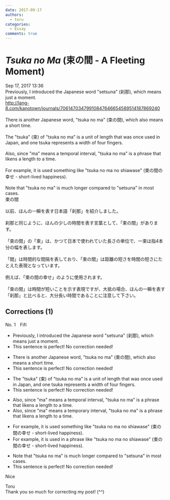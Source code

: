 ```yaml
---
date: 2017-09-17
authors:
  - toru
categories:
  - Essay
comments: true
---
```


# <strong><em>Tsuka no Ma</strong></em> (束の間 - A Fleeting Moment)
<div class="date">Sep 17, 2017 13:36</div>
<div id="post"><div id="body_show_ori">
Previously, I introduced the Japanese word "setsuna" (刹那), which means just a moment.<br/><a href="http://lang-8.com/kanotown/journals/70614703479910847646654589514187869240" target="_blank">http://lang-8.com/kanotown/journals/70614703479910847646654589514187869240</a><br/><br/>There is another Japanese word, "tsuka no ma" (束の間), which also means a short time.<br/><br/>The "tsuka" (束) of "tsuka no ma" is a unit of length that was once used in Japan, and one tsuka represents a width of four fingers.<br/><br/>Also, since "ma" means a temporal interval, "tsuka no ma" is a phrase that likens a length to a time.<br/><br/>For example, it is used something like "tsuka no ma no shiawase" (束の間の幸せ - short-lived happiness).<br/><br/>Note that "tsuka no ma" is much longer compared to "setsuna" in most cases.
</div></div>

<!-- more -->

<div id="post_ja"><div id="body_show_mo">
束の間<br/><br/>以前、ほんの一瞬を表す日本語「刹那」を紹介しました。<br/><br/>刹那と同じように、ほんの少しの時間を表す言葉として、「束の間」があります。<br/><br/>「束の間」の「束」は、かつて日本で使われていた長さの単位で、一束は指4本分の幅を表します。<br/><br/>「間」は時間的な間隔を表しており、「束の間」は距離の短さを時間の短さにたとえた表現となっています。<br/><br/>例えば、「束の間の幸せ」のように使用されます。<br/><br/>「束の間」は時間が短いことを示す表現ですが、大抵の場合、ほんの一瞬を表す「刹那」と比べると、大分長い時間であることに注意して下さい。
</div></div>

## Corrections (1)
<div id="block"><div class="first_name"> No. 1　<span class="just_name">Fifi</span></div><div id="block2">
<ul class="correction_field">
<li class="incorrect">Previously, I introduced the Japanese word "setsuna" (刹那), which means just a moment.</li>
<li class="corrected perfect">This sentence is perfect! No correction needed!</li>
</ul>
<ul class="correction_field">
<li class="incorrect">There is another Japanese word, "tsuka no ma" (束の間), which also means a short time.</li>
<li class="corrected perfect">This sentence is perfect! No correction needed!</li>
</ul>
<ul class="correction_field">
<li class="incorrect">The "tsuka" (束) of "tsuka no ma" is a unit of length that was once used in Japan, and one tsuka represents a width of four fingers.</li>
<li class="corrected perfect">This sentence is perfect! No correction needed!</li>
</ul>
<ul class="correction_field">
<li class="incorrect">Also, since "ma" means a temporal interval, "tsuka no ma" is a phrase that likens a length to a time.</li>
<li class="corrected correct">
Also, since "ma" means a <span class="f_blue">temporary</span> interval, "tsuka no ma" is a phrase that likens a length to a time.
</li>
</ul>
<ul class="correction_field">
<li class="incorrect">For example, it is used something like "tsuka no ma no shiawase" (束の間の幸せ - short-lived happiness).</li>
<li class="corrected correct">
For example, it is used<span class="f_blue"> in a phrase</span> like "tsuka no ma no shiawase" (束の間の幸せ - short-lived happiness).
</li>
</ul>
<ul class="correction_field">
<li class="incorrect">Note that "tsuka no ma" is much longer compared to "setsuna" in most cases.</li>
<li class="corrected perfect">This sentence is perfect! No correction needed!</li>
</ul>
<p class="comment_small">
 Nice
</p>

</div><div class="name"><span class="just_name">Toru</span><br>
Thank you so much for correcting my post! (^^)
</div>
</div>
